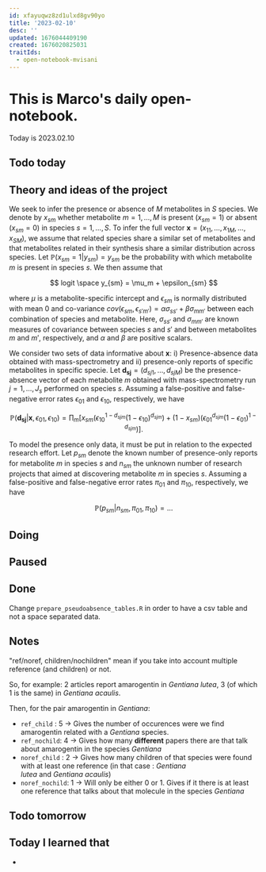 ```yaml
---
id: xfayuqwz8zd1ulxd8gv90yo
title: '2023-02-10'
desc: ''
updated: 1676044409190
created: 1676020825031
traitIds:
  - open-notebook-mvisani
---
```

# This is Marco's daily open-notebook.

Today is 2023.02.10

## Todo today

## Theory and ideas of the project
We seek to infer the presence or absence of $M$ metabolites in $S$ species. We denote by $x_{sm}$ whether metabolite $m=1,\ldots,M$ is present ($x_{sm}=1$) or absent ($x_{sm}=0$) in species $s=1,\ldots,S$. To infer the full vector $\bm{x}=(x_{11}, \ldots, x_{1M},\ldots,x_{SM})$, we assume that related species share a similar set of metabolites and that metabolites related in their synthesis share a similar distribution across species. 
Let ${\mathbb P}(x_{sm}=1|y_{sm})=y_{sm}$ be the probability with which metabolite $m$ is present in species $s$. We then assume that

$$
logit \space y_{sm} = \mu_m + \epsilon_{sm}
$$

where $\mu$ is a metabolite-specific intercept and $\epsilon_{sm}$ is normally distributed with mean 0 and co-variance $cov(\epsilon_{sm},\epsilon_{s'm'})=\alpha \sigma_{ss'} + \beta \sigma_{mm'}$ between each combination of species and metabolite. Here, $\sigma_{ss'}$ and $\sigma_{mm'}$ are known measures of covariance between species $s$ and $s'$ and between metabolites $m$ and $m'$, respectively, and $\alpha$ and $\beta$ are positive scalars.

We consider two sets of data informative about $\bm{x}$: i) Presence-absence data obtained with mass-spectrometry and ii) presence-only reports of specific metabolites in specific specie. Let $\bm{d_{sj}}=(d_{sj1}, \ldots, d_{sjM})$ be the presence-absence vector of each metabolite $m$ obtained with mass-spectrometry run $j=1,\ldots,J_s$ performed on species $s$. Assuming a false-positive and false-negative error rates $\epsilon_{01}$ and $\epsilon_{10}$, respectively, we have

$$
{\mathbb P}(\bm{d_{sj}}|\bm{x}, \epsilon_{01}, \epsilon_{10}) = \prod_m \left[ x_{sm}\left(\epsilon_{10}^{1-d_{sjm}}(1-\epsilon_{10})^{d_{sjm}}\right) + (1-x_{sm})\left( \epsilon_{01}^{d_{sjm}}(1-\epsilon_{01})^{1-d_{sjm}}\right)\right].
$$

To model the presence only data, it must be put in relation to the expected research effort. Let $p_{sm}$ denote the known number of presence-only reports for metabolite $m$ in species $s$ and $n_{sm}$ the unknown number of research projects that aimed at discovering metabolite $m$ in species $s$. Assuming a false-positive and false-negative error rates $\pi_{01}$ and $\pi_{10}$, respectively, we have

$$
{\mathbb P}(p_{sm}|n_{sm}, \pi_{01}, \pi_{10}) = ...
$$

###
###

## Doing

## Paused

## Done
Change `prepare_pseudoabsence_tables.R` in order to have a csv table and not a space separated data. 

## Notes
"ref/noref, children/nochildren" mean if you take into account multiple reference (and children) or not.

So, for example: 2 articles report amarogentin in *Gentiana lutea*, 3 (of which 1 is the same) in *Gentiana acaulis*.

Then, for the pair amarogentin in *Gentiana*:
* `ref_child` : 5 &rarr; Gives the number of occurences were we find amarogentin related with a *Gentiana* species. 
* `ref_nochild`: 4 &rarr; Gives how many **different** papers there are that talk about amarogentin in the species *Gentiana*
* `noref_child` : 2 &rarr; Gives how many children of that species were found with at least one reference (in that case : *Gentiana    
  lutea* and *Gentiana acaulis*)
* `noref_nochild`: 1 &rarr; Will only be either 0 or 1. Gives if it there is at least one reference that talks about that molecule 
  in the species *Gentiana*

## Todo tomorrow

###
###
###


## Today I learned that

- 